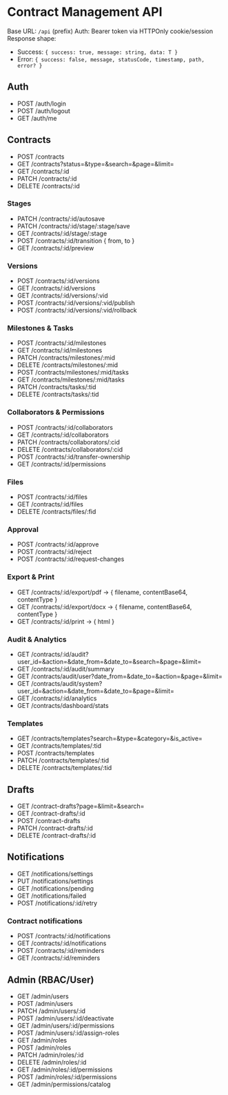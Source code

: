 # Contract Management API

Base URL: `/api` (prefix)
Auth: Bearer token via HTTPOnly cookie/session
Response shape:
- Success: `{ success: true, message: string, data: T }`
- Error: `{ success: false, message, statusCode, timestamp, path, error? }`

## Auth
- POST /auth/login
- POST /auth/logout
- GET  /auth/me

## Contracts
- POST   /contracts
- GET    /contracts?status=&type=&search=&page=&limit=
- GET    /contracts/:id
- PATCH  /contracts/:id
- DELETE /contracts/:id

### Stages
- PATCH /contracts/:id/autosave
- PATCH /contracts/:id/stage/:stage/save
- GET   /contracts/:id/stage/:stage
- POST  /contracts/:id/transition { from, to }
- GET   /contracts/:id/preview

### Versions
- POST /contracts/:id/versions
- GET  /contracts/:id/versions
- GET  /contracts/:id/versions/:vid
- POST /contracts/:id/versions/:vid/publish
- POST /contracts/:id/versions/:vid/rollback

### Milestones & Tasks
- POST   /contracts/:id/milestones
- GET    /contracts/:id/milestones
- PATCH  /contracts/milestones/:mid
- DELETE /contracts/milestones/:mid
- POST   /contracts/milestones/:mid/tasks
- GET    /contracts/milestones/:mid/tasks
- PATCH  /contracts/tasks/:tid
- DELETE /contracts/tasks/:tid

### Collaborators & Permissions
- POST   /contracts/:id/collaborators
- GET    /contracts/:id/collaborators
- PATCH  /contracts/collaborators/:cid
- DELETE /contracts/collaborators/:cid
- POST   /contracts/:id/transfer-ownership
- GET    /contracts/:id/permissions

### Files
- POST   /contracts/:id/files
- GET    /contracts/:id/files
- DELETE /contracts/files/:fid

### Approval
- POST /contracts/:id/approve
- POST /contracts/:id/reject
- POST /contracts/:id/request-changes

### Export & Print
- GET /contracts/:id/export/pdf -> { filename, contentBase64, contentType }
- GET /contracts/:id/export/docx -> { filename, contentBase64, contentType }
- GET /contracts/:id/print -> { html }

### Audit & Analytics
- GET /contracts/:id/audit?user_id=&action=&date_from=&date_to=&search=&page=&limit=
- GET /contracts/:id/audit/summary
- GET /contracts/audit/user?date_from=&date_to=&action=&page=&limit=
- GET /contracts/audit/system?user_id=&action=&date_from=&date_to=&page=&limit=
- GET /contracts/:id/analytics
- GET /contracts/dashboard/stats

### Templates
- GET    /contracts/templates?search=&type=&category=&is_active=
- GET    /contracts/templates/:tid
- POST   /contracts/templates
- PATCH  /contracts/templates/:tid
- DELETE /contracts/templates/:tid

## Drafts
- GET    /contract-drafts?page=&limit=&search=
- GET    /contract-drafts/:id
- POST   /contract-drafts
- PATCH  /contract-drafts/:id
- DELETE /contract-drafts/:id

## Notifications
- GET  /notifications/settings
- PUT  /notifications/settings
- GET  /notifications/pending
- GET  /notifications/failed
- POST /notifications/:id/retry

### Contract notifications
- POST /contracts/:id/notifications
- GET  /contracts/:id/notifications
- POST /contracts/:id/reminders
- GET  /contracts/:id/reminders

## Admin (RBAC/User)
- GET    /admin/users
- POST   /admin/users
- PATCH  /admin/users/:id
- POST   /admin/users/:id/deactivate
- GET    /admin/users/:id/permissions
- POST   /admin/users/:id/assign-roles
- GET    /admin/roles
- POST   /admin/roles
- PATCH  /admin/roles/:id
- DELETE /admin/roles/:id
- GET    /admin/roles/:id/permissions
- POST   /admin/roles/:id/permissions
- GET    /admin/permissions/catalog